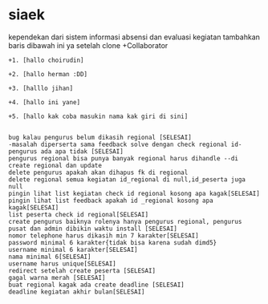 siaek
=====
kependekan dari sistem informasi absensi dan evaluasi kegiatan
tambahkan baris dibawah ini ya setelah clone
+Collaborator

	+1. [hallo choirudin]

	+2. [hallo herman :DD] 

	+3. [halllo jihan]

	+4. [hallo ini yane]

	+5. [hallo kak coba masukin nama kak giri di sini]


	bug kalau pengurus belum dikasih regional [SELESAI]
	-masalah diperserta sama feedback solve dengan check regional id-pengurus ada apa tidak [SELESAI]
	pengurus regional bisa punya banyak regional harus dihandle --di create regional dan update
	delete pengurus apakah akan dihapus fk di regional
	delete regional semua kegiatan id_regional di null,id_peserta juga null 
	pingin lihat list kegiatan check id regional kosong apa kagak[SELESAI]
	pingin lihat list feedback apakah id _regional kosong apa kagak[SELESAI]
	list peserta check id regional[SELESAI]
	create pengurus baiknya rolenya hanya pengurus regional, pengurus pusat dan admin dibikin waktu install [SELESAI]
	nomor telephone harus dikasih min 7 karakter[SELESAI]
	password minimal 6 karakter{tidak bisa karena sudah dimd5}
	username minimal 6 karakter[SELESAI]
	nama minimal 6[SELESAI]
	username harus unique[SELESAI]
	redirect setelah create peserta [SELESAI]
	gagal warna merah [SELESAI]
	buat regional kagak ada create deadline [SELESAI]
	deadline kegiatan akhir bulan[SELESAI]